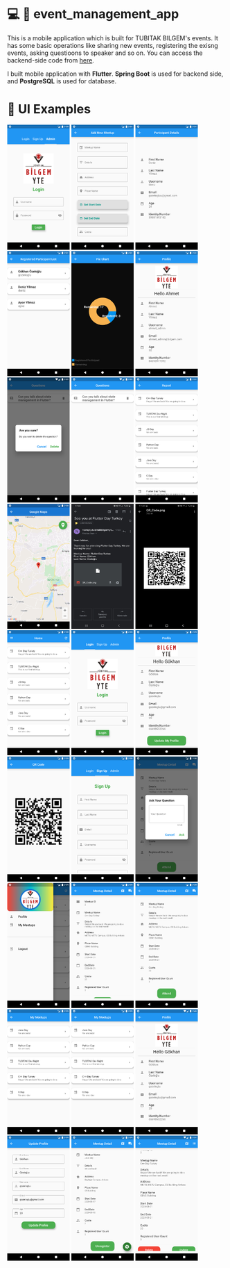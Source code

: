 # :computer: :iphone: event_management_app

This is a mobile application which is built for TUBITAK BILGEM's events. It has some basic operations like sharing new events, registering the exisng events, asking questioons to speaker and so on. You can access the backend-side code from [here](https://github.com/gozeloglu/event-management-system-backend). 

I built mobile application with **Flutter**. **Spring Boot** is used for backend side, and **PostgreSQL** is used for database.

# 📱 UI Examples

<img src="Images/Admin_Login.png" width=144 height=288/> <img src="Images/Admin_add_meetup.png" width=144 height=288/> 
<img src="Images/Admin_participant_detail.png" width=144 height=288/> <img src="Images/Admin_participant_list.png" width=144 height=288/> 
<img src="Images/Admin_pie_chart.png" width=144 height=288/> <img src="Images/Admin_profile.png" width=144 height=288/> 
<img src="Images/Admin_question_are_you_sure.png" width=144 height=288/> <img src="Images/Admin_question_list.png" width=144 height=288/> 
<img src="Images/Admin_report.png" width=144 height=288/> <img src="Images/GoogleMaps.png" width=144 height=288/>
<img src="Images/Mail.jpg" width=144 height=288/> <img src="Images/Mail_QR_Code.jpg" width=144 height=288/>
<img src="Images/User_Home.png" width=144 height=288/> <img src="Images/User_Login.png" width=144 height=288/> 
<img src="Images/User_Profile_2.png" width=144 height=288/> <img src="Images/User_QR_Code.png" width=144 height=288/>
<img src="Images/User_SingUp.png" width=144 height=288/> <img src="Images/User_ask_question.png" width=144 height=288/>
<img src="Images/User_drawer.png" width=144 height=288/> <img src="Images/User_meetup_detail.png" width=144 height=288/>
<img src="Images/User_meetup_detail_2.png" width=144 height=288/> <img src="Images/User_my_meetups.png" width=144 height=288/>
<img src="Images/User_my_meetups.png" width=144 height=288/> <img src="Images/User_profile_1.png" width=144 height=288/>
<img src="Images/User_profile_Update.png" width=144 height=288/> <img src="Images/User_unregister.png" width=144 height=288/>
<img src="Images/admin_meetup_detail.png" width=144 height=288/>
